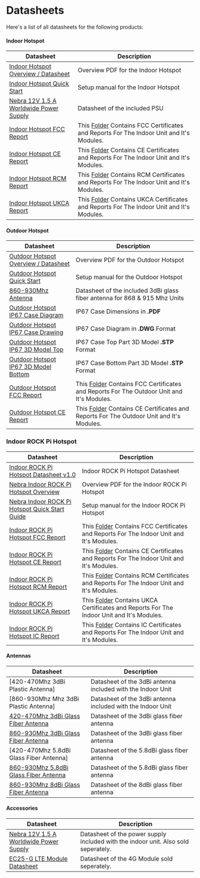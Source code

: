 # Datasheets

Here's a list of all datasheets for the following products:

#### Indoor Hotspot
| Datasheet | Description |
| --- | ---  |
| [Indoor Hotspot Overview / Datasheet](https://helium.nebra.com/pdfs/indoor-overview.pdf) | Overview PDF for the Indoor Hotspot |
| [Indoor Hotspot Quick Start](https://helium.nebra.com/pdfs/indoor-quick-start.pdf)  | Setup manual for the Indoor Hotspot |
| [Nebra 12V 1.5 A Worldwide Power Supply](https://github.com/NebraLtd/Helium-Guides/blob/main/docs/datasheets/accessories/Nebra12v1.5A-Power-Supply-Datasheet.pdf)  | Datasheet of the included PSU |
| [Indoor Hotspot FCC Report](https://github.com/NebraLtd/Helium-Guides/tree/main/docs/certifications/indoor/raspberry-pi/FCC) | This [Folder](https://github.com/NebraLtd/Helium-Guides/tree/main/docs/certifications/indoor/raspberry-pi/FCC) Contains FCC Certificates and Reports For The Indoor Unit and It's Modules.|
|[Indoor Hotspot CE Report](https://github.com/NebraLtd/Helium-Guides/tree/main/docs/certifications/indoor/raspberry-pi/CE)| This [Folder](https://github.com/NebraLtd/Helium-Guides/tree/main/docs/certifications/indoor/raspberry-pi/CE) Contains CE Certificates and Reports For The Indoor Unit and It's Modules. |
|[Indoor Hotspot RCM Report](https://github.com/NebraLtd/Helium-Guides/tree/main/docs/certifications/indoor/raspberry-pi/RCM)| This [Folder](https://github.com/NebraLtd/Helium-Guides/tree/main/docs/certifications/indoor/raspberry-pi/RCM) Contains RCM Certificates and Reports For The Indoor Unit and It's Modules. |
|[Indoor Hotspot UKCA Report](https://github.com/NebraLtd/Helium-Guides/tree/main/docs/certifications/indoor/raspberry-pi/UKCA)| This [Folder](https://github.com/NebraLtd/Helium-Guides/tree/main/docs/certifications/indoor/raspberry-pi/UKCA) Contains UKCA Certificates and Reports For The Indoor Unit and It's Modules. |



#### Outdoor Hotspot

| Datasheet | Description |
| --- | ---  |
| [Outdoor Hotspot Overview / Datasheet](https://helium.nebra.com/pdfs/outdoor-overview.pdf) | Overview PDF for the Outdoor Hotspot |
| [Outdoor Hotspot Quick Start](https://helium.nebra.com/pdfs/outdoor-quick-start.pdf)  | Setup manual for the Outdoor Hotspot |
| [860-930Mhz Antenna](https://helium.nebra.com/datasheets/antennas/NBR-0040.pdf) | Datasheet of the included 3dBi glass fiber antenna for 868 & 915 Mhz Units |
| [Outdoor Hotspot IP67 Case Diagram](../datasheets/cases/outdoor/IP67-Diagram-DAM005C.pdf ':ignore')  | IP67 Case Dimensions in **.PDF** |
|[Outdoor Hotspot IP67 Case Drawing](../datasheets/cases/outdoor/IP67-Diagram.dwg ':ignore')|IP67 Case Diagram in **.DWG** Format |
|[Outdoor Hotspot IP67 3D Model Top](.../datasheets/cases/outdoor/IP67-3D-Model-DAM005CLID.stp ':ignore')| IP67 Case Top Part 3D Model **.STP** Format |
|[Outdoor Hotspot IP67 3D Model Bottom](../datasheets/cases/outdoor/IP67-3D-Model-DAM-005CBOTTOM.stp ':ignore')| IP67 Case Bottom Part 3D Model **.STP** Format|
| [Outdoor Hotspot FCC Report](https://github.com/NebraLtd/Helium-Guides/tree/main/docs/certifications/outdoor/raspberry-pi/FCC) | This [Folder](https://github.com/NebraLtd/Helium-Guides/tree/main/docs/certifications/outdoor/raspberry-pi/FCC) Contains FCC Certificates and Reports For The Outdoor Unit and It's Modules.|
|[Outdoor Hotspot CE Report](https://github.com/NebraLtd/Helium-Guides/tree/main/docs/certifications/outdoor/raspberry-pi/CE)| This [Folder](https://github.com/NebraLtd/Helium-Guides/tree/main/docs/certifications/outdoor/raspberry-pi/CE) Contains CE Certificates and Reports For The Outdoor Unit and It's Modules. |



### Indoor ROCK Pi Hotspot 

| Datasheet | Description |
| --- | ---  |
| [Indoor ROCK Pi Hotspot Datasheet v1.0](https://helium.nebra.com/datasheets/hotspots/rockpi/Nebra-ROCKPi-Specification-Datasheet-v1.pdf)  | Indoor ROCK Pi Hotspot Datasheet |
| [Nebra Indoor ROCK Pi Hotspot Overview](https://helium.nebra.com/pdfs/indoor-rockpi-overview.pdf)| Overview PDF for the Indoor ROCK Pi Hotspot |
| [Nebra Indoor ROCK Pi Hotspot Quick Start Guide](https://helium.nebra.com/pdfs/indoor-rockpi-quick-start.pdf)| Setup manual for the Indoor ROCK Pi Hotspot |
| [Indoor ROCK Pi Hotspot FCC Report](https://github.com/NebraLtd/Helium-Guides/tree/main/docs/certifications/indoor/rock-pi/FCC) | This [Folder](https://github.com/NebraLtd/Helium-Guides/tree/main/docs/certifications/indoor/rock-pi/FCC) Contains FCC Certificates and Reports For The Indoor Unit and It's Modules.|
|[Indoor ROCK Pi Hotspot CE Report](https://github.com/NebraLtd/Helium-Guides/tree/main/docs/certifications/indoor/rock-pi/CE)| This [Folder](https://github.com/NebraLtd/Helium-Guides/tree/main/docs/certifications/indoor/rock-pi/CE) Contains CE Certificates and Reports For The Indoor Unit and It's Modules. |
|[Indoor ROCK Pi Hotspot RCM Report](https://github.com/NebraLtd/Helium-Guides/tree/main/docs/certifications/indoor/rock-pi/RCM)| This [Folder](https://github.com/NebraLtd/Helium-Guides/tree/main/docs/certifications/indoor/rock-pi/RCM) Contains RCM Certificates and Reports For The Indoor Unit and It's Modules. |
|[Indoor ROCK Pi Hotspot UKCA Report](https://github.com/NebraLtd/Helium-Guides/tree/main/docs/certifications/indoor/rock-pi/UKCA)| This [Folder](https://github.com/NebraLtd/Helium-Guides/tree/main/docs/certifications/indoor/rock-pi/UKCA) Contains UKCA Certificates and Reports For The Indoor Unit and It's Modules. |
|[Indoor ROCK Pi Hotspot IC Report](https://github.com/NebraLtd/Helium-Guides/tree/main/docs/certifications/indoor/rock-pi/IC)| This [Folder](https://github.com/NebraLtd/Helium-Guides/tree/main/docs/certifications/indoor/rock-pi/IC) Contains IC Certificates and Reports For The Indoor Unit and It's Modules. |



#### Antennas
| Datasheet | Description |
| --- | ---  |
| [420-470Mhz 3dBi Plastic Antenna] | Datasheet of the 3dBi antenna included with the Indoor Unit |
| [860-930Mhz Mhz 3dBi Plastic Antenna] | Datasheet of the 3dBi antenna included with the Indoor Unit |
| [420-470Mhz 3dBi Glass Fiber Antenna](https://github.com/NebraLtd/Helium-Guides/blob/main/docs/datasheets/antennas/NBR-0041.pdf) | Datasheet of the 3dBi glass fiber antenna |
| [860-930Mhz 3dBi Glass Fiber Antenna](https://helium.nebra.com/datasheets/antennas/NBR-0040.pdf)  | Datasheet of the 3dBi glass fiber antenna |
| [420-470Mhz 5.8dBi Glass Fiber Antenna] | Datasheet of the 5.8dBi glass fiber antenna |
| [860-930Mhz 5.8dBi Glass Fiber Antenna](https://helium.nebra.com/datasheets/antennas/NBR-0042.pdf)  | Datasheet of the 5.8dBi glass fiber antenna |
| [860-930Mhz 8dBi Glass Fiber Antenna](https://helium.nebra.com/datasheets/antennas/NBR-0039.pdf)  | Datasheet of the 8dBi glass fiber antenna |

#### Accessories
| Datasheet | Description |
| --- | ---  |
| [Nebra 12V 1.5 A Worldwide Power Supply](https://github.com/NebraLtd/Helium-Guides/blob/main/docs/datasheets/accessories/Nebra12v1.5A-Power-Supply-Datasheet.pdf) | Datasheet of the power supply included with the indoor unit. Also sold seperately.|
| [EC25-G LTE Module Datasheet](https://www.quectel.com/wp-content/uploads/pdfupload/EP-FMEG25GMPCIs_Specification_V1.0-1609137.pdf)| Datasheet of the 4G Module sold seperately.|
